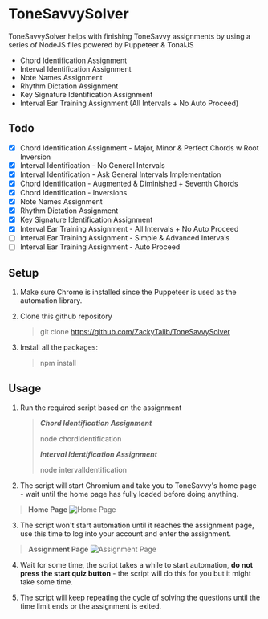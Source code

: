 # ToneSavvySolver

ToneSavvySolver helps with finishing ToneSavvy assignments by using a series of NodeJS files powered by Puppeteer & TonalJS

  - Chord Identification Assignment
  - Interval Identification Assignment
  - Note Names Assignment
  - Rhythm Dictation Assignment
  - Key Signature Identification Assignment
  - Interval Ear Training Assignment (All Intervals + No Auto Proceed)

## Todo

- [x] Chord Identification Assignment - Major, Minor & Perfect Chords w Root Inversion
- [x] Interval Identification - No General Intervals
- [x] Interval Identification - Ask General Intervals Implementation
- [x] Chord Identification - Augmented & Diminished + Seventh Chords
- [x] Chord Identification - Inversions
- [x] Note Names Assignment
- [x] Rhythm Dictation Assignment
- [x] Key Signature Identification Assignment
- [x] Interval Ear Training Assignment - All Intervals + No Auto Proceed
- [ ] Interval Ear Training Assignment - Simple & Advanced Intervals
- [ ] Interval Ear Training Assignment - Auto Proceed

## Setup
1. Make sure Chrome is installed since the Puppeteer is used as the automation library.

2. Clone this github repository
    > git clone https://github.com/ZackyTalib/ToneSavvySolver

3. Install all the packages:
    > npm install

## Usage

1. Run the required script based on the assignment
    > ***Chord Identification Assignment***
    >
    > node chordIdentification
    >
    > ***Interval Identification Assignment***
    >
    > node intervalIdentification

2. The script will start Chromium and take you to ToneSavvy's home page - wait until the home page has fully loaded before doing anything.

> **Home Page**
> ![Home Page](https://i.ibb.co/fxRYH43/4.png)

3. The script won't start automation until it reaches the assignment page, use this time to log into your account and enter the assignment.

> **Assignment Page**
> ![Assignment Page](https://i.ibb.co/J5nKCbm/5.png)

4. Wait for some time, the script takes a while to start automation, **do not press the start quiz button** - the script will do this for you but it might take some time.

5. The script will keep repeating the cycle of solving the questions until the time limit ends or the assignment is exited.
